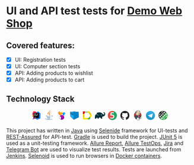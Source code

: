 # UI and API test tests for [Demo Web Shop](http://demowebshop.tricentis.com) 

## Covered features:
- [x] UI: Registration tests
- [x] UI: Computer section tests
- [x] API: Adding products to wishlist
- [x] API: Adding products to cart

## Technology Stack

<p align="center">
<img width="6%" title="IntelliJ IDEA" src="img/logo/Intelij_IDEA.svg">
<img width="6%" title="Java" src="img/logo/Java.svg">
<img width="6%" title="Selenide" src="img/logo/Selenide.svg">
<img width="6%" title="Selenoid" src="img/logo/Selenoid.svg">
<img width="6%" title="Allure Report" src="img/logo/Allure_Report.svg">
<img width="6%" title="Gradle" src="img/logo/Gradle.svg">
<img width="6%" title="JUnit5" src="img/logo/JUnit5.svg">
<img width="6%" title="GitHub" src="img/logo/GitHub.svg">
<img width="6%" title="Jenkins" src="img/logo/Jenkins.svg">
<img width="6%" title="Telegram" src="img/logo/Telegram.svg">
<img width="6%" title="Rest-Assured" src="img/logo/Rest-Assured.svg">
</p>

This project has written in [Java](https://go.java/) using [Selenide](https://selenide.org) framework
for UI-tests and [REST-Assured](https://rest-assured.io) for API-test.
[Gradle](https://gradle.org) is used to build the project.
[JUnit 5](https://junit.org/junit5/) is used as a unit-testing framework.
[Allure Report](http://allure.qatools.ru), [Allure TestOps](https://docs.qameta.io/allure-testops/),
[Jira](https://www.atlassian.com/software/jira) and
[Telegram Bot](https://core.telegram.org/bots) are used to visualize test results.
Tests are launched from [Jenkins](). [Selenoid](https://aerokube.com/selenoid/) is used to run browsers in
[Docker containers](https://www.docker.com/resources/what-container).
